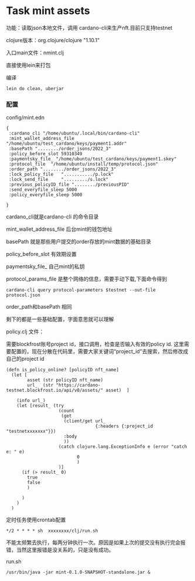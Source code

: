 # Task mint assets

 

功能：读取json本地文件，调用 cardano-cli来生产nft.目前只支持testnet



clojure版本：org.clojure/clojure "1.10.1"

入口main文件：nmint.clj

直接使用lein来打包

编译

```
lein do clean, uberjar
```



### 配置





config/mint.edn

```
{
 :cardano_cli "/home/ubuntu/.local/bin/cardano-cli"
 :mint_wallet_address_file "/home/ubuntu/test_cardano/keys/payment1.addr"
 :basePath "......../order_jsons/2022_3"
 :policy_before_slot 59310349
 :paymentsky_file_ "/home/ubuntu/test_cardano/keys/payment1.skey"
 :protocol_file  "/home/ubuntu/install/temp/protocol.json"
 :order_path "......../order_jsons/2022_3"
 :lock_policy_file   ".........../p.lock"
 :lock_send_file     "........./s.lock"
 :previous_policyID_file "......../previousPID"
 :send_everyfile_sleep 5000
 :policy_everyfile_sleep 5000
 
}

```

cardano_cli就是cardano-cli 的命令目录

mint_wallet_address_file 后台mint的钱包地址

basePath 就是那些用户提交的order存放的mint数据的基础目录

policy_before_slot 有效期设置 

paymentsky_file_ 自己mint的私钥

protocol_params_file 是整个网络的信息，需要手动下载,下面命令得到

```
cardano-cli query protocol-parameters $testnet --out-file protocol.json
```

order_path和basePath 相同

剩下的都是一些基础配置，字面意思就可以理解





policy.clj 文件：

需要blockfrost账号project id，接口调用，检查是否输入有效的policy id. 这里需要配置的，现在分散在代码里，需要大家关键词“project_id”去搜索，然后修改成自己的project id

```
(defn is_policy_online? [policyID nft_name]
  (let [
        asset (str policyID nft_name)
        url_  (str "https://cardano-testnet.blockfrost.io/api/v0/assets/" asset)  ]

    (info url_)
    (let [result_ (try
                    (count 
                     (get 
                      (client/get url_
                                  {:headers {:project_id "testnetxxxxxxx"}})
                      :body
                      ))        
                    (catch clojure.lang.ExceptionInfo e (error "catch e: " e)
                           0
                           )
                    )] 
      (if (> result_ 0)
        true
        false
        )
      
      )
    )
  )
```



定时任务使用crontab配置

```
*/2 * * * * sh  xxxxxxxx/clj/run.sh
```

不能太频繁去执行，每两分钟执行一次。原因是如果上次的提交没有执行完会报错，当然这里报错是没关系的，只是没有成功。

run.sh

```
/usr/bin/java -jar mint-0.1.0-SNAPSHOT-standalone.jar &
```


